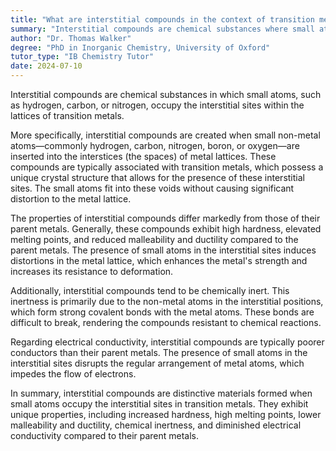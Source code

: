 ```yaml
---
title: "What are interstitial compounds in the context of transition metals?"
summary: "Interstitial compounds are chemical substances where small atoms like hydrogen, carbon, or nitrogen occupy the interstitial sites in transition metals."
author: "Dr. Thomas Walker"
degree: "PhD in Inorganic Chemistry, University of Oxford"
tutor_type: "IB Chemistry Tutor"
date: 2024-07-10
---
```


Interstitial compounds are chemical substances in which small atoms, such as hydrogen, carbon, or nitrogen, occupy the interstitial sites within the lattices of transition metals.

More specifically, interstitial compounds are created when small non-metal atoms—commonly hydrogen, carbon, nitrogen, boron, or oxygen—are inserted into the interstices (the spaces) of metal lattices. These compounds are typically associated with transition metals, which possess a unique crystal structure that allows for the presence of these interstitial sites. The small atoms fit into these voids without causing significant distortion to the metal lattice.

The properties of interstitial compounds differ markedly from those of their parent metals. Generally, these compounds exhibit high hardness, elevated melting points, and reduced malleability and ductility compared to the parent metals. The presence of small atoms in the interstitial sites induces distortions in the metal lattice, which enhances the metal's strength and increases its resistance to deformation.

Additionally, interstitial compounds tend to be chemically inert. This inertness is primarily due to the non-metal atoms in the interstitial positions, which form strong covalent bonds with the metal atoms. These bonds are difficult to break, rendering the compounds resistant to chemical reactions.

Regarding electrical conductivity, interstitial compounds are typically poorer conductors than their parent metals. The presence of small atoms in the interstitial sites disrupts the regular arrangement of metal atoms, which impedes the flow of electrons.

In summary, interstitial compounds are distinctive materials formed when small atoms occupy the interstitial sites in transition metals. They exhibit unique properties, including increased hardness, high melting points, lower malleability and ductility, chemical inertness, and diminished electrical conductivity compared to their parent metals.
    